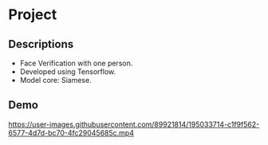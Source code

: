 # Project

## Descriptions

- Face Verification with one person.
- Developed using Tensorflow.
- Model core: Siamese.

## Demo
https://user-images.githubusercontent.com/89921814/195033714-c1f9f562-6577-4d7d-bc70-4fc29045685c.mp4
